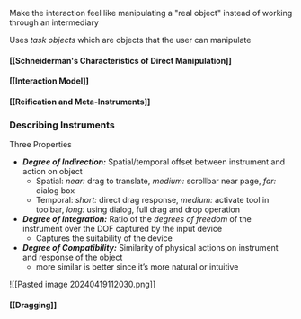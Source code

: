 Make the interaction feel like manipulating a "real object" instead of working through an intermediary 

Uses *task objects* which are objects that the user can manipulate 

#### [[Schneiderman's Characteristics of Direct Manipulation]]

#### [[Interaction Model]]

#### [[Reification and Meta-Instruments]]

### Describing Instruments 
Three Properties 
- ***Degree of Indirection:*** Spatial/temporal offset between instrument and action on object 
	- Spatial: *near:* drag to translate, *medium:* scrollbar near page, *far:* dialog box 
	- Temporal: *short:* direct drag response, *medium:* activate tool in toolbar, *long:* using dialog, full drag and drop operation 
- ***Degree of Integration:*** Ratio of the *degrees of freedom* of the instrument over the DOF captured by the input device 
	- Captures the suitability of the device
- ***Degree of Compatibility:*** Similarity of physical actions on instrument and response of the object 
	- more similar is better since it’s more natural or intuitive

![[Pasted image 20240419112030.png]]

#### [[Dragging]]
